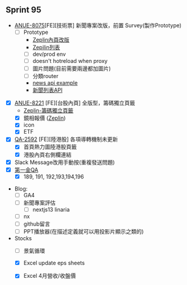 ## Sprint 95

* [ANUE-8075](https://cnyesrd.atlassian.net/browse/ANUE-8075)[FE][技術票] 新聞專案改版，前置 Survey(製作Prototype)
	* [ ] Prototype
		* [Zeplin內頁改版](https://app.zeplin.io/project/576287bda89e8aa7045cfba5/screen/6451d7ffb5da8d26449e90da)
		* [Zepilin列表](https://app.zeplin.io/project/576287bda89e8aa7045cfba5/screen/645db4a95b9d821337078288)
		* [ ] dev/prod env
		* [ ] doesn't hotreload when proxy
		* [ ] 圖片問題(目前需要兩邊都加圖片)
		* [ ] 分類router
		* [news api example](https://api.cnyes.com/media/api/v1/news/5166245?status=no_token)
		* [新聞列表API](https://api.cnyes.com/media/api/v1/newslist/category/tw_stock)
* [x] [ANUE-8221](https://cnyesrd.atlassian.net/browse/ANUE-8221) [FE][台股內頁] 全版型，籌碼獨立頁籤
	* [Zeplin-籌碼獨立頁籤](https://app.zeplin.io/project/61c1a4e707e56b11fb41ba66/screen/6465c18d1421f51fbbed0b3e)
	* [x] 鏡相報價 ([Zeplin](https://app.zeplin.io/project/61c1a4e707e56b11fb41ba66/screen/6465c484cb713920707c1358))
	* [x] icon
	* [x] ETF
* [x] [QA-2592](https://cnyesrd.atlassian.net/browse/QA-2592) [FE][陸港股] 各項導轉機制未更新
	* [x] 首頁熱力圖陸港股頁籤
	* [x] 港股內頁右側欄連結
* [x] Slack Message改用手動按(重複發送問題) 
* [x] [第一金QA](https://docs.google.com/spreadsheets/d/15Bnp6x5DYj2Yf8h0DvcRDjpY0F_gG3FTSlGmeLMVPY8/edit#gid=230573573)
	* [x] 189, 191, 192,193,194,196
* Blog: 
	* [ ] GA4
	* [ ] 新聞專案評估
		* [ ] nextjs13 linaria
	* [ ] nx
	* [ ] github留言
	* [ ] PPT播放器(在描述定義就可以用投影片顯示之類的)
*  Stocks
	* [ ] 景氣循環
	* [x] Excel update eps sheets
	* [x] Excel 4月營收/收盤價 


